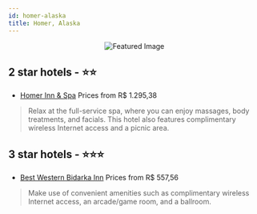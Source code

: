 ```yaml
---
id: homer-alaska
title: Homer, Alaska
---
```


<center><img src="https://i.travelapi.com/hotels/1000000/10000/2900/2868/615a4d95_z.jpg" alt="Featured Image" /></center>


##  2 star hotels - ⭐️⭐️

-    [Homer Inn & Spa](https://us.hurb.com/hotels/homer/homer-inn-spa-JNP-JP420225?cmp=18055) Prices from R$ 1.295,38
   > Relax at the full-service spa, where you can enjoy massages, body treatments, and facials. This hotel also features complimentary wireless Internet access and a picnic area.

##  3 star hotels - ⭐️⭐️⭐️

-    [Best Western Bidarka Inn](https://us.hurb.com/hotels/homer/best-western-bidarka-inn-JNP-JP311326?cmp=18055) Prices from R$ 557,56
   > Make use of convenient amenities such as complimentary wireless Internet access, an arcade/game room, and a ballroom.
